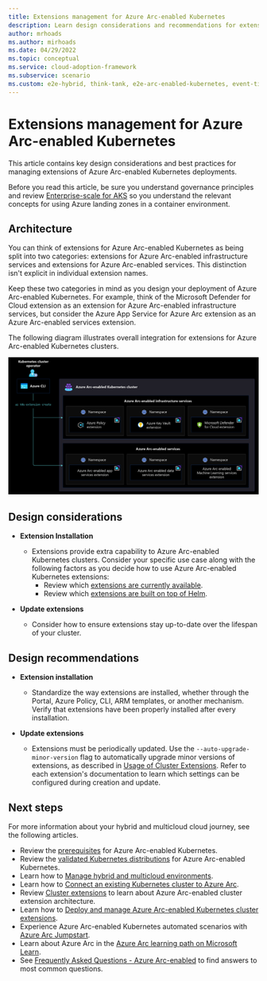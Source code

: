 ```yaml
---
title: Extensions management for Azure Arc-enabled Kubernetes
description: Learn design considerations and recommendations for extensions management of Azure Arc-enabled Kubernetes.
author: mrhoads
ms.author: mirhoads
ms.date: 04/29/2022
ms.topic: conceptual
ms.service: cloud-adoption-framework
ms.subservice: scenario
ms.custom: e2e-hybrid, think-tank, e2e-arc-enabled-kubernetes, event-tier1-build-2022
---
```


# Extensions management for Azure Arc-enabled Kubernetes

This article contains key design considerations and best practices for managing extensions of Azure Arc-enabled Kubernetes deployments.

Before you read this article, be sure you understand governance principles and review [Enterprise-scale for AKS](/azure/cloud-adoption-framework/scenarios/aks/enterprise-scale-landing-zone) so you understand the relevant concepts for using Azure landing zones in a container environment.

## Architecture

You can think of extensions for Azure Arc-enabled Kubernetes as being split into two categories: extensions for Azure Arc-enabled infrastructure services and extensions for Azure Arc-enabled services. This distinction isn't explicit in individual extension names.

Keep these two categories in mind as you design your deployment of Azure Arc-enabled Kubernetes. For example, think of the Microsoft Defender for Cloud extension as an extension for Azure Arc-enabled infrastructure services, but consider the Azure App Service for Azure Arc extension as an Azure Arc-enabled services extension.

The following diagram illustrates overall integration for extensions for Azure Arc-enabled Kubernetes clusters.

[![A diagram showing overall integration for extensions in an Azure Arc-enabled Kubernetes cluster.](./media/arc-enabled-kubernetes-cluster-extensions.png)](./media/arc-enabled-kubernetes-cluster-extensions.png#lightbox)

## Design considerations

- **Extension Installation**
  - Extensions provide extra capability to Azure Arc-enabled Kubernetes clusters. Consider your specific use case along with the following factors as you decide how to use Azure Arc-enabled Kubernetes extensions:
    - Review which [extensions are currently available](/azure/azure-arc/kubernetes/extensions).
    - Review which [extensions are built on top of Helm](/azure/azure-arc/kubernetes/conceptual-extensions).

- **Update extensions**
  - Consider how to ensure extensions stay up-to-date over the lifespan of your cluster.

## Design recommendations

- **Extension installation**
  - Standardize the way extensions are installed, whether through the Portal, Azure Policy, CLI, ARM templates, or another mechanism. Verify that extensions have been properly installed after every installation. 

- **Update extensions**
  - Extensions must be periodically updated. Use the `--auto-upgrade-minor-version` flag to automatically upgrade minor versions of extensions, as described in [Usage of Cluster Extensions](/azure/azure-arc/kubernetes/extensions#usage-of-cluster-extensions). Refer to each extension's documentation to learn which settings can be configured during creation and update.

## Next steps

For more information about your hybrid and multicloud cloud journey, see the following articles.

- Review the [prerequisites](/azure/azure-arc/kubernetes/quickstart-connect-cluster?tabs=azure-cli#prerequisites) for Azure Arc-enabled Kubernetes.
- Review the [validated Kubernetes distributions](/azure/azure-arc/kubernetes/validation-program#validated-distributions) for Azure Arc-enabled Kubernetes.
- Learn how to [Manage hybrid and multicloud environments](/azure/cloud-adoption-framework/scenarios/hybrid/manage).
- Learn how to [Connect an existing Kubernetes cluster to Azure Arc](/azure/azure-arc/kubernetes/quickstart-connect-cluster?tabs=azure-cli).
- Review [Cluster extensions](/azure-arc/kubernetes/conceptual-extensions) to learn about Azure Arc-enabled cluster extension architecture.
- Learn how to [Deploy and manage Azure Arc-enabled Kubernetes cluster extensions](/azure/azure-arc/kubernetes/extensions).
- Experience Azure Arc-enabled Kubernetes automated scenarios with [Azure Arc Jumpstart](https://azurearcjumpstart.io/azure_arc_jumpstart/azure_arc_k8s/).
- Learn about Azure Arc in the [Azure Arc learning path on Microsoft Learn](/learn/paths/manage-hybrid-infrastructure-with-azure-arc/).
- See [Frequently Asked Questions - Azure Arc-enabled](/azure/azure-arc/kubernetes/faq) to find answers to most common questions.
